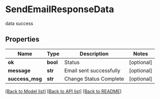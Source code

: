 # SendEmailResponseData

data success
## Properties
Name | Type | Description | Notes
------------ | ------------- | ------------- | -------------
**ok** | **bool** | Status | [optional] 
**message** | **str** | Email sent successfully | [optional] 
**success_msg** | **str** | Change Status Complete | [optional] 

[[Back to Model list]](../README.md#documentation-for-models) [[Back to API list]](../README.md#documentation-for-api-endpoints) [[Back to README]](../README.md)


